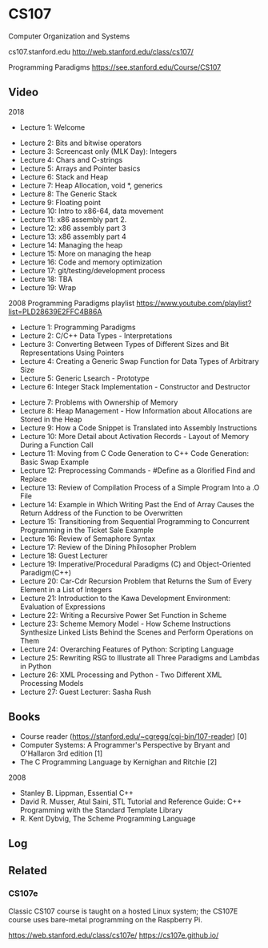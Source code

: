 CS107
=====

Computer Organization and Systems

cs107.stanford.edu
http://web.stanford.edu/class/cs107/

Programming Paradigms
https://see.stanford.edu/Course/CS107

## Video
2018
+ Lecture 1: Welcome
- Lecture 2: Bits and bitwise operators 
- Lecture 3: Screencast only (MLK Day): Integers
- Lecture 4: Chars and C-strings
- Lecture 5: Arrays and Pointer basics                                    
- Lecture 6: Stack and Heap
- Lecture 7: Heap Allocation, void \*, generics
- Lecture 8: The Generic Stack
- Lecture 9: Floating point
- Lecture 10: Intro to x86-64, data movement
- Lecture 11: x86 assembly part 2.
- Lecture 12: x86 assembly part 3
- Lecture 13: x86 assembly part 4
- Lecture 14: Managing the heap
- Lecture 15: More on managing the heap
- Lecture 16: Code and memory optimization
- Lecture 17: git/testing/development process
- Lecture 18: TBA
- Lecture 19: Wrap

2008 Programming Paradigms playlist
https://www.youtube.com/playlist?list=PLD28639E2FFC4B86A

+ Lecture 1: Programming Paradigms
+ Lecture 2: C/C++ Data Types - Interpretations
+ Lecture 3: Converting Between Types of Different Sizes and Bit Representations Using Pointers
+ Lecture 4: Creating a Generic Swap Function for Data Types of Arbitrary Size
+ Lecture 5: Generic Lsearch - Prototype
+ Lecture 6: Integer Stack Implementation - Constructor and Destructor
- Lecture 7: Problems with Ownership of Memory
- Lecture 8: Heap Management - How Information about Allocations are Stored in the Heap
- Lecture 9: How a Code Snippet is Translated into Assembly Instructions
- Lecture 10: More Detail about Activation Records - Layout of Memory During a Function Call
- Lecture 11: Moving from C Code Generation to C++ Code Generation: Basic Swap Example
- Lecture 12: Preprocessing Commands - #Define as a Glorified Find and Replace
- Lecture 13: Review of Compilation Process of a Simple Program Into a .O File
- Lecture 14: Example in Which Writing Past the End of Array Causes the Return Address of the Function to be Overwritten
- Lecture 15: Transitioning from Sequential Programming to Concurrent Programming in the Ticket Sale Example
- Lecture 16: Review of Semaphore Syntax
- Lecture 17: Review of the Dining Philosopher Problem
- Lecture 18: Guest Lecturer
- Lecture 19: Imperative/Procedural Paradigms (C) and Object-Oriented Paradigm(C++)
- Lecture 20: Car-Cdr Recursion Problem that Returns the Sum of Every Element in a List of Integers
- Lecture 21: Introduction to the Kawa Development Environment: Evaluation of Expressions
- Lecture 22: Writing a Recursive Power Set Function in Scheme
- Lecture 23: Scheme Memory Model - How Scheme Instructions Synthesize Linked Lists Behind the Scenes and Perform Operations on Them
- Lecture 24: Overarching Features of Python: Scripting Language
- Lecture 25: Rewriting RSG to Illustrate all Three Paradigms and Lambdas in Python
- Lecture 26: XML Processing and Python - Two Different XML Processing Models
- Lecture 27: Guest Lecturer: Sasha Rush

## Books
- Course reader (https://stanford.edu/~cgregg/cgi-bin/107-reader)                   [0]
- Computer Systems: A Programmer's Perspective by Bryant and O'Hallaron 3rd edition [1]
- The C Programming Language by Kernighan and Ritchie                               [2]

2008
- Stanley B. Lippman, Essential C++
- David R. Musser, Atul Saini, STL Tutorial and Reference Guide: C++ Programming with the Standard Template Library
- R. Kent Dybvig, The Scheme Programming Language

## Log

## Related

### CS107e
Classic CS107 course is taught on a hosted Linux system; the CS107E course uses bare-metal
programming on the Raspberry Pi.

https://web.stanford.edu/class/cs107e/
https://cs107e.github.io/
